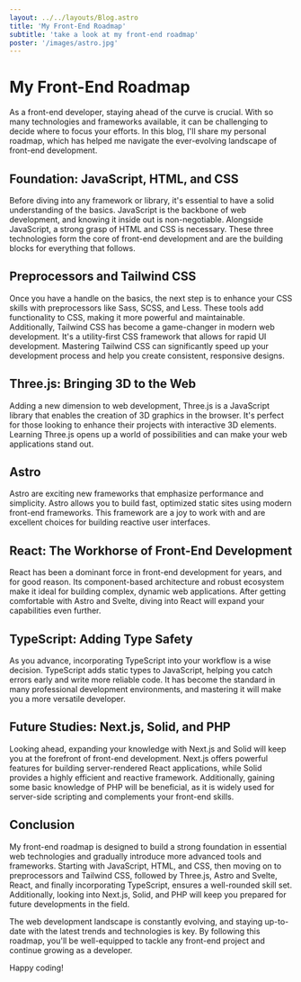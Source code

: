 ```yaml
---
layout: ../../layouts/Blog.astro
title: 'My Front-End Roadmap'
subtitle: 'take a look at my front-end roadmap'
poster: '/images/astro.jpg'
---
```


# My Front-End Roadmap

As a front-end developer, staying ahead of the curve is crucial. With so many technologies and frameworks available, it can be challenging to decide where to focus your efforts. In this blog, I'll share my personal roadmap, which has helped me navigate the ever-evolving landscape of front-end development.

## Foundation: JavaScript, HTML, and CSS

Before diving into any framework or library, it's essential to have a solid understanding of the basics. JavaScript is the backbone of web development, and knowing it inside out is non-negotiable. Alongside JavaScript, a strong grasp of HTML and CSS is necessary. These three technologies form the core of front-end development and are the building blocks for everything that follows.

## Preprocessors and Tailwind CSS

Once you have a handle on the basics, the next step is to enhance your CSS skills with preprocessors like Sass, SCSS, and Less. These tools add functionality to CSS, making it more powerful and maintainable. Additionally, Tailwind CSS has become a game-changer in modern web development. It's a utility-first CSS framework that allows for rapid UI development. Mastering Tailwind CSS can significantly speed up your development process and help you create consistent, responsive designs.

## Three.js: Bringing 3D to the Web

Adding a new dimension to web development, Three.js is a JavaScript library that enables the creation of 3D graphics in the browser. It's perfect for those looking to enhance their projects with interactive 3D elements. Learning Three.js opens up a world of possibilities and can make your web applications stand out.

## Astro

Astro are exciting new frameworks that emphasize performance and simplicity. Astro allows you to build fast, optimized static sites using modern front-end frameworks. This framework are a joy to work with and are excellent choices for building reactive user interfaces.

## React: The Workhorse of Front-End Development

React has been a dominant force in front-end development for years, and for good reason. Its component-based architecture and robust ecosystem make it ideal for building complex, dynamic web applications. After getting comfortable with Astro and Svelte, diving into React will expand your capabilities even further.

## TypeScript: Adding Type Safety

As you advance, incorporating TypeScript into your workflow is a wise decision. TypeScript adds static types to JavaScript, helping you catch errors early and write more reliable code. It has become the standard in many professional development environments, and mastering it will make you a more versatile developer.

## Future Studies: Next.js, Solid, and PHP

Looking ahead, expanding your knowledge with Next.js and Solid will keep you at the forefront of front-end development. Next.js offers powerful features for building server-rendered React applications, while Solid provides a highly efficient and reactive framework. Additionally, gaining some basic knowledge of PHP will be beneficial, as it is widely used for server-side scripting and complements your front-end skills.

## Conclusion

My front-end roadmap is designed to build a strong foundation in essential web technologies and gradually introduce more advanced tools and frameworks. Starting with JavaScript, HTML, and CSS, then moving on to preprocessors and Tailwind CSS, followed by Three.js, Astro and Svelte, React, and finally incorporating TypeScript, ensures a well-rounded skill set. Additionally, looking into Next.js, Solid, and PHP will keep you prepared for future developments in the field.

The web development landscape is constantly evolving, and staying up-to-date with the latest trends and technologies is key. By following this roadmap, you'll be well-equipped to tackle any front-end project and continue growing as a developer.

Happy coding!
